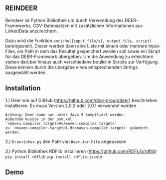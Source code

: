 **REINDEER**
-
Reindeer ist Python Bibliothek um durch Verwendung des DEER-Frameworks, 
CSV-Datensätzen mit zusätzlichen Informationen aus LinkedData anzureichern.

Dazu wird die Funktion `enriche([input_file/s], output_file, script)` bereitgestellt. 
Dieser werden dann eine Liste mit einem oder mehrere Input-Files, ein Path in dem das Resultat 
gespeichert werden soll sowie ein Skript für das DEER-Framework übergeben. Um die Anwendung zu erleichtern 
stehen darüber hinaus auch verschiedene bouild-in Skripts zur Verfügung. Diese können durch die übergäbe 
eines entsprechenden Strings ausgewählt werden.   
  

Installation
-
1.) Deer wie auf GitHub (https://github.com/dice-group/deer) beschrieben installieren. 
Es muss Version 2.0.0 oder 2.0.1 verwendet werden. 
    
    Achtung: Deer kann nur unter Java 9 kompiliert werden. 
    Außerdem musste in der pom.xml `<maven.compiler.target>9</maven.compiler.target>` 
    zu `<maven.compiler.target>1.9</maven.compiler.target>` geändert werden.
    
2.) In `enricher.py` den Path von `Deer-Jar-File` angepassen

3.) Python Bibliothek RDFlib installieren (https://github.com/RDFLib/rdflib) 
    `pip install rdflib`
    `pip install rdflib-jsonld`
    
 Demo
 -
